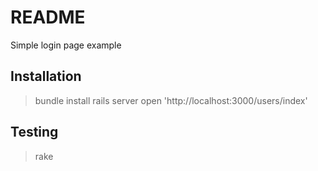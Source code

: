 # README
Simple login page example

## Installation
> bundle install
> rails server
> open 'http://localhost:3000/users/index'

## Testing
> rake
